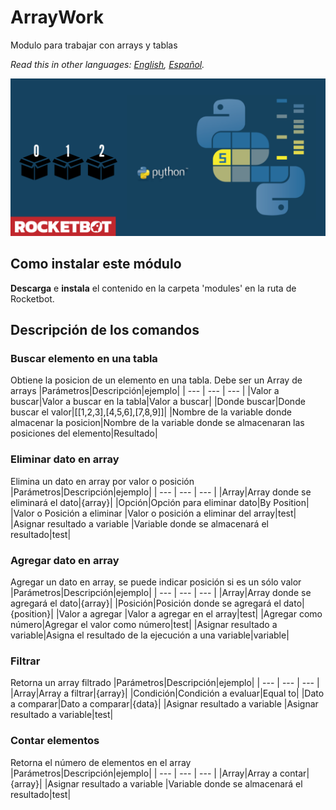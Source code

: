 # ArrayWork
  
Modulo para trabajar con arrays y tablas  

*Read this in other languages: [English](Manual_ArrayWork.md), [Español](Manual_ArrayWork.es.md).*
  
![banner](imgs/Banner_ArrayWork.png)
## Como instalar este módulo
  
__Descarga__ e __instala__ el contenido en la carpeta 'modules' en la ruta de Rocketbot.  



## Descripción de los comandos

### Buscar elemento en una tabla
  
Obtiene la posicion de un elemento en una tabla. Debe ser un Array de arrays
|Parámetros|Descripción|ejemplo|
| --- | --- | --- |
|Valor a buscar|Valor a buscar en la tabla|Valor a buscar|
|Donde buscar|Donde buscar el valor|[[1,2,3],[4,5,6],[7,8,9]]|
|Nombre de la variable donde almacenar la posicion|Nombre de la variable donde se almacenaran las posiciones del elemento|Resultado|

### Eliminar dato en array
  
Elimina un dato en array por valor o posición
|Parámetros|Descripción|ejemplo|
| --- | --- | --- |
|Array|Array donde se eliminará el dato|{array}|
|Opción|Opción para eliminar dato|By Position|
|Valor o Posición a eliminar |Valor o posición a eliminar del array|test|
|Asignar resultado a variable |Variable donde se almacenará el resultado|test|

### Agregar dato en array
  
Agregar un dato en array, se puede indicar posición si es un sólo valor
|Parámetros|Descripción|ejemplo|
| --- | --- | --- |
|Array|Array donde se agregará el dato|{array}|
|Posición|Posición donde se agregará el dato|{position}|
|Valor a agregar |Valor a agregar en el array|test|
|Agregar como número|Agregar el valor como número|test|
|Asignar resultado a variable|Asigna el resultado de la ejecución a una variable|variable|

### Filtrar
  
Retorna un array filtrado
|Parámetros|Descripción|ejemplo|
| --- | --- | --- |
|Array|Array a filtrar|{array}|
|Condición|Condición a evaluar|Equal to|
|Dato a comparar|Dato a comparar|{data}|
|Asignar resultado a variable |Asignar resultado a variable|test|

### Contar elementos
  
Retorna el número de elementos en el array
|Parámetros|Descripción|ejemplo|
| --- | --- | --- |
|Array|Array a contar|{array}|
|Asignar resultado a variable |Variable donde se almacenará el resultado|test|
